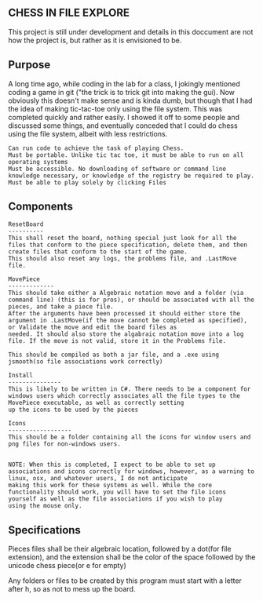 CHESS IN FILE EXPLORE
---------------------

This project is still under development and details in this doccument are not how the project is, but rather as it is envisioned to be. 


Purpose
--------------

A long time ago, while coding in the lab for a class, I jokingly mentioned coding a game in git ("the trick is to trick git into making the gui).
Now obviously this doesn't make sense and is kinda dumb, but though that I had the idea of making tic-tac-toe only using the file system. This was
completed quickly and rather easily. I showed it off to some people and discussed some things, and eventually conceded that I could do chess using
the file system, albeit with less restrictions. 

	Can run code to achieve the task of playing Chess. 
	Must be portable. Unlike tic tac toe, it must be able to run on all operating systems
	Must be accessible. No downloading of software or command line knowledge necessary, or knowledge of the registry be required to play. Must be able to play solely by clicking Files

	
Components
-----------

	ResetBoard 
	----------
	This shall reset the board, nothing special just look for all the files that conform to the piece specification, delete them, and then create files that conform to the start of the game. 
	This should also reset any logs, the problems file, and .LastMove file. 
	
	MovePiece
	-------------
	This should take either a Algebraic notation move and a folder (via command line) (this is for pros), or should be associated with all the pieces, and take a piece file. 
	After the arguments have been processed it should either store the argument in .LastMove(if the move cannot be completed as specified), or Validate the move and edit the board files as
	needed. It should also store the algabraic notation move into a log file. If the move is not valid, store it in the Problems file. 
	
	This should be compiled as both a jar file, and a .exe using jsmooth(so file associations work correctly)
	
	Install
	---------------
	This is likely to be written in C#. There needs to be a component for windows users which correctly associates all the file types to the MovePiece executable, as well as correctly setting
	up the icons to be used by the pieces
	
	Icons
	------------------
	This should be a folder containing all the icons for window users and png files for non-windows users. 
	
	
	NOTE: When this is completed, I expect to be able to set up associations and icons correctly for windows, however, as a warning to linux, osx, and whatever users, I do not anticipate
	making this work for these systems as well. While the core functionality should work, you will have to set the file icons yourself as well as the file associations if you wish to play
	using the mouse only.
	
	
Specifications
-----------------------

Pieces files shall be their algebraic location, followed by a dot(for file extension), and the extension shall be the color of the space followed by the unicode chess piece(or e for empty)

Any folders or files to be created by this program must start with a letter after h, so as not to mess up the board. 

